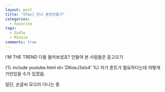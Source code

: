 ```yaml
---
layout: post
title: "[Fav] 민니 폰트만들기"
categories:
  - Favorite
tags:
  - Gidle
  - Minnie
comments: true
---
```


i'M THE TREND 다들 들어보셨죠?
안들어 본 사람들은 듣고오기

{% include youtube.html id='ZlKoeJ3xlx4' %}
자기 폰트가 필요하다는데 어떻게 가만있을 수가 있겠음.

일단, 손글씨 모으러 다니는 중
